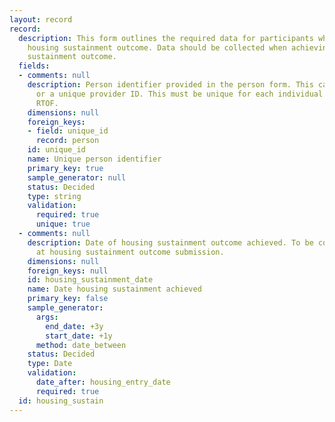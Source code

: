 ```yaml
---
layout: record
record:
  description: This form outlines the required data for participants who achieve the
    housing sustainment outcome. Data should be collected when achieving the housing
    sustainment outcome.
  fields:
  - comments: null
    description: Person identifier provided in the person form. This can be a NINO
      or a unique provider ID. This must be unique for each individual supported on
      RTOF.
    dimensions: null
    foreign_keys:
    - field: unique_id
      record: person
    id: unique_id
    name: Unique person identifier
    primary_key: true
    sample_generator: null
    status: Decided
    type: string
    validation:
      required: true
      unique: true
  - comments: null
    description: Date of housing sustainment outcome achieved. To be collected once
      at housing sustainment outcome submission.
    dimensions: null
    foreign_keys: null
    id: housing_sustainment_date
    name: Date housing sustainment achieved
    primary_key: false
    sample_generator:
      args:
        end_date: +3y
        start_date: +1y
      method: date_between
    status: Decided
    type: Date
    validation:
      date_after: housing_entry_date
      required: true
  id: housing_sustain
---
```

